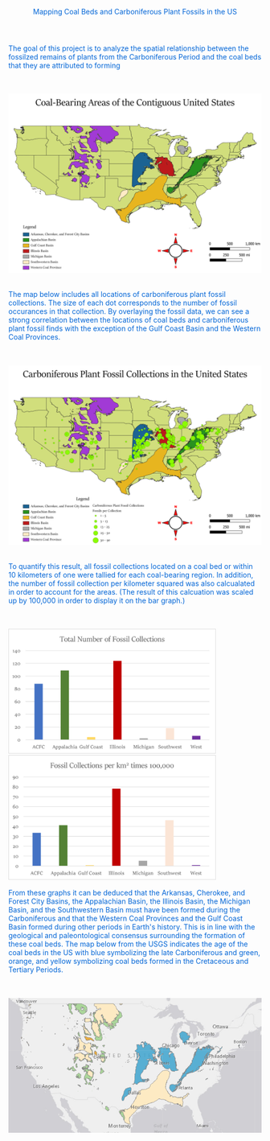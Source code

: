 <html>
    <header style = "color: #0366d7">
        <p>Mapping Coal Beds and Carboniferous Plant Fossils in the US</p>
    </header>
    <body style = "color: #0366d7">
        <p>The goal of this project is to analyze the spatial relationship between the fossilzed remains of plants from the Carboniferous Period and the coal beds that they are attributed to forming</p><br><br>
        <img src="4326_National.png" alt = "CoalBeds" /><br><br>
        <p>The map below includes all locations of carboniferous plant fossil collections. The size of each dot corresponds to the number of fossil occurances in that collection. By overlaying the fossil data, we can see a strong correlation between the locations of coal beds and carboniferous plant fossil finds with the exception of the Gulf Coast Basin and the Western Coal Provinces.</p><br><br>
        <img src="4326_NationalFossils.png" alt = "Fossils" /><br><br>
        <p>To quantify this result, all fossil collections located on a coal bed or within 10 kilometers of one were tallied for each coal-bearing region. In addition, the number of fossil collection per kilometer squared was also calcualated in order to account for the areas. (The result of this calcuation was scaled up by 100,000 in order to display it on the bar graph.)</p><br><br>
        <img src="CollectionCount.png" alt = "graph1" height = "248" width = "413"/> 
        <img src="fossilsperkm.png" alt = "graph2" height = "248" width = "413"/> 
        <p>From these graphs it can be deduced that the Arkansas, Cherokee, and Forest City Basins, the Appalachian Basin, the Illinois Basin, the Michigan Basin, and the Southwestern Basin must have been formed during the Carboniferous and that the Western Coal Provinces and the Gulf Coast Basin formed during other periods in Earth's history. This is in line with the geological and paleontological consensus surrounding the formation of these coal beds. The map below from the USGS indicates the age of the coal beds in the US with blue symbolizing the late Carboniferous and green, orange, and yellow symbolizing coal beds formed in the Cretaceous and Tertiary Periods. </p><br><br>
        <img src="CoalBedAge.png" alt = "period" /><br><br>
    </body>
</html>
